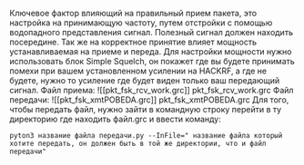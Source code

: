 Ключевое фактор влияющий на правильный прием пакета, это настройка на принимающую частоту, путем отстройки с помощью водопадного представления сигнал. Полезный сигнал должен находить посередине. Так же на корректное принятие влияет мощность устанавливаемая на приеме и переда. Для настройки мощности нужно использовать блок Simple Squelch, он покажет где вы будете принимать помехи при вашем установленном усилении на  HACKRF, а где не будете, нужно то усиление где будет виден только ваш передающий сигнал.
Файл приема: ![[pkt_fsk_rcv_work.grc]] pkt_fsk_rcv_work.grc
Файл передачи: ![[pkt_fsk_xmtPOBEDA.grc]] pkt_fsk_xmtPOBEDA.grc 
Для того, чтобы передать файл, нужно зайти в командную строку перейти в ту директорию где находить файл.grc и ввести команду:

```
pyton3 название файла передачи.py --InFile=" название файла который хотите передать, он должен быть в той же директории, что и файл передачи"
```
